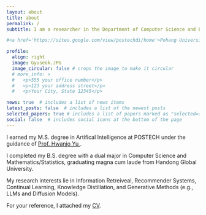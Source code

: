 ```yaml
---
layout: about
title: about
permalink: /
subtitle: I am a researcher in the Department of Computer Science and Engineering at Pohang University of Science and Technology (POSTECH).

#<a href='https://sites.google.com/view/postechdi/home'>Pohang University of Science and Technology (POSTECH)</a> <br> 77, #Cheongam-ro, Nam-gu, Pohang-si, Gyeongsangbuk-do, the Republic of Korea #. Contacts. Moto. Etc.

profile:
  align: right
  image: Gyuseok.JPG
  image_circular: false # crops the image to make it circular
  # more_info: >
  #   <p>555 your office number</p>
  #   <p>123 your address street</p>
  #   <p>Your City, State 12345</p>

news: true  # includes a list of news items
latest_posts: false  # includes a list of the newest posts
selected_papers: true # includes a list of papers marked as "selected={true}"
social: false  # includes social icons at the bottom of the page
---
```

<!-- Hello! I am an AI Research Scientist at POSTECH under the guidance of Prof. <a href="https://sites.google.com/view/postechdi/member/faculty">Hwanjo Yu</a>.  -->


I earned my M.S. degree in Artifical Intelligence at POSTECH under the guidance of <a href='https://sites.google.com/view/postechdi/home'> Prof. Hwanjo Yu </a>.

I completed my B.S. degree with a dual major in Computer Science and Mathematics/Statistics, graduating magna cum laude from Handong Global University.

My research interests lie in Information Retreiveal, Recommender Systems, Continual Learning, Knowledge Distillation, and Generative Methods (e.g., LLMs and Diffusion Models).

For your reference, I attached my <a href="/assets/pdf/CV.pdf">CV</a>.



<!-- Write your biography here. Tell the world about yourself. Link to your favorite [subreddit](http://reddit.com). You can put a picture in, too. The code is already in, just name your picture `prof_pic.jpg` and put it in the `img/` folder.

Put your address / P.O. box / other info right below your picture. You can also disable any of these elements by editing `profile` property of the YAML header of your `_pages/about.md`. Edit `_bibliography/papers.bib` and Jekyll will render your [publications page](/al-folio/publications/) automatically.

Link to your social media connections, too. This theme is set up to use [Font Awesome icons](https://fontawesome.com/) and [Academicons](https://jpswalsh.github.io/academicons/), like the ones below. Add your Facebook, Twitter, LinkedIn, Google Scholar, or just disable all of them. -->